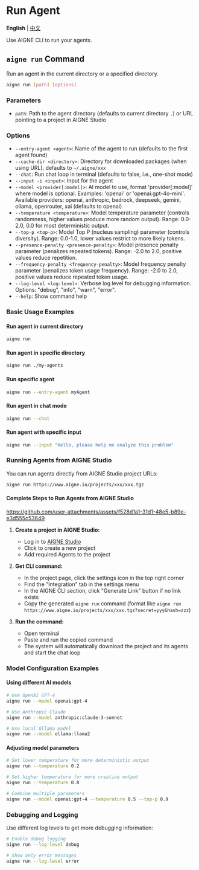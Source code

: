 # Run Agent

**English** | [中文](run.zh.md)

Use AIGNE CLI to run your agents.

## `aigne run` Command

Run an agent in the current directory or a specified directory.

```bash
aigne run [path] [options]
```

### Parameters

* `path`: Path to the agent directory (defaults to current directory `.`) or URL pointing to a project in AIGNE Studio

### Options

* `--entry-agent <agent>`: Name of the agent to run (defaults to the first agent found)
* `--cache-dir <directory>`: Directory for downloaded packages (when using URL), defaults to `~/.aigne/xxx`
* `--chat`: Run chat loop in terminal (defaults to false, i.e., one-shot mode)
* `--input -i <input>`: Input for the agent
* `--model <provider[:model]>`: AI model to use, format 'provider\[:model]' where model is optional. Examples: 'openai' or 'openai:gpt-4o-mini'. Available providers: openai, anthropic, bedrock, deepseek, gemini, ollama, openrouter, xai (defaults to openai)
* `--temperature <temperature>`: Model temperature parameter (controls randomness, higher values produce more random output). Range: 0.0-2.0, 0.0 for most deterministic output.
* `--top-p <top-p>`: Model Top P (nucleus sampling) parameter (controls diversity). Range: 0.0-1.0, lower values restrict to more likely tokens.
* `--presence-penalty <presence-penalty>`: Model presence penalty parameter (penalizes repeated tokens). Range: -2.0 to 2.0, positive values reduce repetition.
* `--frequency-penalty <frequency-penalty>`: Model frequency penalty parameter (penalizes token usage frequency). Range: -2.0 to 2.0, positive values reduce repeated token usage.
* `--log-level <log-level>`: Verbose log level for debugging information. Options: "debug", "info", "warn", "error".
* `--help`: Show command help

### Basic Usage Examples

#### Run agent in current directory

```bash
aigne run
```

#### Run agent in specific directory

```bash
aigne run ./my-agents
```

#### Run specific agent

```bash
aigne run --entry-agent myAgent
```

#### Run agent in chat mode

```bash
aigne run --chat
```

#### Run agent with specific input

```bash
aigne run --input "Hello, please help me analyze this problem"
```

### Running Agents from AIGNE Studio

You can run agents directly from AIGNE Studio project URLs:

```bash
aigne run https://www.aigne.io/projects/xxx/xxx.tgz
```

#### Complete Steps to Run Agents from AIGNE Studio

https://github.com/user-attachments/assets/f528d1a1-31d1-48e5-b89e-e3d555c53649

1. **Create a project in AIGNE Studio:**
   * Log in to [AIGNE Studio](https://www.aigne.io)
   * Click to create a new project
   * Add required Agents to the project

2. **Get CLI command:**
   * In the project page, click the settings icon in the top right corner
   * Find the "Integration" tab in the settings menu
   * In the AIGNE CLI section, click "Generate Link" button if no link exists
   * Copy the generated `aigne run` command (format like `aigne run https://www.aigne.io/projects/xxx/xxx.tgz?secret=yyy&hash=zzz`)

3. **Run the command:**
   * Open terminal
   * Paste and run the copied command
   * The system will automatically download the project and its agents and start the chat loop

### Model Configuration Examples

#### Using different AI models

```bash
# Use OpenAI GPT-4
aigne run --model openai:gpt-4

# Use Anthropic Claude
aigne run --model anthropic:claude-3-sonnet

# Use local Ollama model
aigne run --model ollama:llama2
```

#### Adjusting model parameters

```bash
# Set lower temperature for more deterministic output
aigne run --temperature 0.2

# Set higher temperature for more creative output
aigne run --temperature 0.8

# Combine multiple parameters
aigne run --model openai:gpt-4 --temperature 0.5 --top-p 0.9
```

### Debugging and Logging

Use different log levels to get more debugging information:

```bash
# Enable debug logging
aigne run --log-level debug

# Show only error messages
aigne run --log-level error
```
